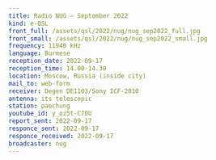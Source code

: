 ```yaml
---
title: Radio NUG — September 2022
kind: e-QSL
front_full: /assets/qsl/2022/nug/nug_sep2022_full.jpg
front_small: /assets/qsl/2022/nug/nug_sep2022_small.jpg
frequency: 11940 kHz
language: Burmese
reception_date: 2022-09-17
reception_time: 14.00-14.30
location: Moscow, Russia (inside city)
mail_to: web-form
receiver: Degen DE1103/Sony ICF-2010
antenna: its telescopic
station: paochung 
youtube_id: y_oz5t-C70U
report_sent: 2022-09-17
responce_sent: 2022-09-17
responce_received: 2022-09-17
broadcaster: nug
---
```

